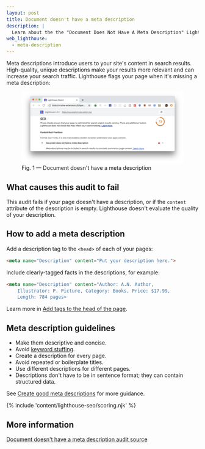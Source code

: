 ```yaml
---
layout: post
title: Document doesn't have a meta description
description: |
  Learn about the the "Document Does Not Have A Meta Description" Lighthouse audit.
web_lighthouse:
  - meta-description
---
```


Meta descriptions introduce users to your site's content in search results.
High-quality, unique descriptions make your results more relevant
and can increase your search traffic.
Lighthouse flags your page when it's missing a meta description:

<figure class="w-figure">
  <img class="w-screenshot w-screenshot--filled" src="meta-description.png" alt="Lighthouse audit showing the document doesn't have a meta description">
  <figcaption class="w-figcaption">
    Fig. 1 — Document doesn't have a meta description
  </figcaption>
</figure>

## What causes this audit to fail

This audit fails if your page doesn't have a description,
or if the `content` attribute of the description is empty.
Lighthouse doesn't evaluate the quality of your description.

## How to add a meta description

Add a description tag to the `<head>` of each of your pages:

```html
<meta name="Description" content="Put your description here.">
```

Include clearly-tagged facts in the descriptions, for example:

```html
<meta name="Description" content="Author: A.N. Author, 
    Illustrator: P. Picture, Category: Books, Price: $17.99, 
    Length: 784 pages>
```

Learn more in [Add tags to the head of the page](/write-descriptive-text#add-tags-to-the-head-of-the-page).

## Meta description guidelines

- Make them descriptive and concise. 
- Avoid [keyword stuffing](https://support.google.com/webmasters/answer/66358). 
- Create a description for every page.
- Avoid repeated or boilerplate titles.
- Use different descriptions for different pages.
- Descriptions don't have to be in sentence format; they can contain structured data.

See [Create good meta descriptions](https://support.google.com/webmasters/answer/35624#1) for more guidance.

{% include 'content/lighthouse-seo/scoring.njk' %}

## More information

[Document doesn't have a meta description audit source](https://github.com/GoogleChrome/lighthouse/blob/master/lighthouse-core/audits/seo/meta-description.js)
